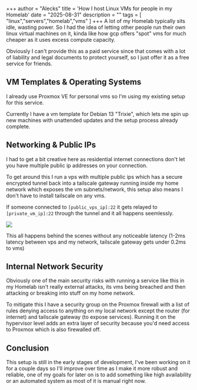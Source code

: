 
+++
author = "Alecks"
title = 'How I host Linux VMs for people in my Homelab'
date = "2025-08-31"
description = ""
tags = [
    "linux","servers","homelab","vms"
]
+++
A lot of my Homelab typically sits idle, wasting power. So I had the idea of letting other people run their own linux virtual machines on it, kinda like how gcp offers "spot" vms for much cheaper as it uses excess compute capacity.

Obviously I can't provide this as a paid service since that comes with a lot of liability and legal documents to protect yourself, so I just offer it as a free service for friends.

## VM Templates & Operating Systems
I already use Proxmox VE for personal vms so I'm using my existing setup for this service.

Currently I have a vm template for Debian 13 "Trixie", which lets me spin up new machines with unattended updates and the setup process already complete.

## Networking & Public IPs
I had to get a bit creative here as residential internet connections don't let you have multiple public ip addresses on your connection.

To get around this I run a vps with multiple public ips which has a secure encrypted tunnel back into a tailscale gateway running inside my home network which exposes the vm subnets/network, this setup also means I don't have to install tailscale on any vms.

If someone connected to `[public_vps_ip]:22` it gets relayed to `[private_vm_ip]:22` through the tunnel and it all happens seemlessly.

![](/images/home_vps_diagram.webp)

This all happens behind the scenes without any noticeable latency (1-2ms latency between vps and my network, tailscale gateway gets under 0.2ms to vms)

## Internal Network Security
Obviously one of the main security risks with running a service like this in my Homelab isn't really external attacks, its vms being breached and then attacking or breaking into stuff on my home network.

To mitigate this I have a security group on the Proxmox firewall with a list of rules denying access to anything on my local network except the router (for internet) and tailscale gateway (to expose services). Running it on the hypervisor level adds an extra layer of security because you'd need access to Proxmox which is also firewalled off.

## Conclusion
This setup is still in the early stages of development, I've been working on it for a couple days so I'll improve over time as I make it more robust and reliable, one of my goals for later on is to add something like high availability or an automated system as most of it is manual right now.